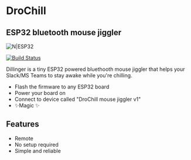 # DroChill
## ESP32 bluetooth mouse jiggler


![N|ESP32](https://encrypted-tbn0.gstatic.com/images?q=tbn:ANd9GcRxBzNca25vVHpixpe43H1G64hQvBPdRDXByCEZrv8dkgpu5QUOVWH4v44LM2_hidzS2V8&usqp=CAU)

[![Build Status](https://travis-ci.org/joemccann/dillinger.svg?branch=master)](https://travis-ci.org/joemccann/dillinger)

Dillinger is a tiny ESP32 powered bluethooth mouse jiggler that helps your Slack/MS Teams to stay awake while you're chilling.

- Flash the firmware to any ESP32 board
- Power your board on
- Connect to device called "DroChill mouse jiggler v1"
- ✨Magic ✨

## Features

- Remote
- No setup required
- Simple and reliable


